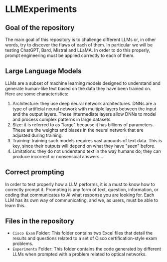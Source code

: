 # LLMExperiments
## Goal of the repository
The main goal of this repository is to challenge different LLMs or, in other words, try to discover the flaws of each of them. In particular we will be testing ChatGPT, Bard, Mistral and LLaMA. In order to do this properly, prompt engineering must be applied correctly to each of them.


## Large Language Models
LLMs are a subset of machine learning models designed to understand and generate human-like text based on the data they have been trained on. Here are some characteristics:

1. Architecture: they use deep neural network architectures. DNNs are a type of artificial neural network with multiple layers between the input and the output layers. These intermediate layers allow DNNs to model and process complex patterns in large datasets.
2. Size: it is referred to as "large" because it has billions of parameters. These are the weights and biases in the neural network that are adjusted during training.
3. Training: training such models requires vast amounts of text data. This is key, since their outputs will depend on what they have "seen" before.
4. Limitations: they do not understand text in the way humans do; they can produce incorrect or nonsensical answers...


## Correct prompting
In order to test properly how a LLM performs, it is a must to know how to correctly prompt it. Prompting is any form of text, question, information, or coding that communicates to AI what response you are looking for. Each LLM has its own way of communicating, and we, as users, must be able to learn this. 

## Files in the repository
- `Cisco Exam` Folder: This folder contains two Excel files that detail the results and questions related to a set of Cisco certification-style exam problems.
- `Experiments` Folder: This folder contains the code generated by different LLMs when prompted with a problem related to optical networks. 
